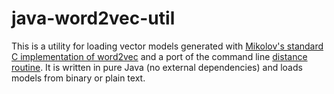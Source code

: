 # java-word2vec-util

This is a utility for loading vector models generated with [Mikolov's standard C implementation of word2vec](http://word2vec.googlecode.com/svn/trunk/word2vec.c) and a port of the command line [distance routine](http://word2vec.googlecode.com/svn/trunk/distance.c). It is written in pure Java (no external dependencies) and loads models from binary or plain text.

